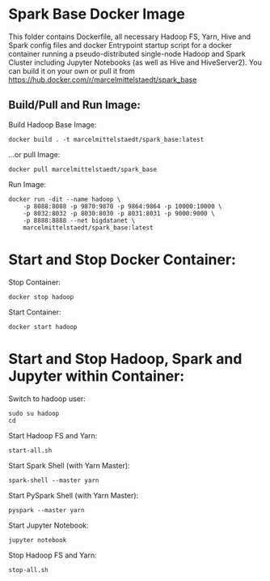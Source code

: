 # Spark Base Docker Image
This folder contains Dockerfile, all necessary Hadoop FS, Yarn, Hive and Spark config files and docker Entrypoint startup script for a docker container running a pseudo-distributed single-node Hadoop and Spark Cluster including Jupyter Notebooks (as well as Hive and HiveServer2). You can build it on your own or pull it from https://hub.docker.com/r/marcelmittelstaedt/spark_base

## Build/Pull and Run Image:

Build Hadoop Base Image:
```
docker build . -t marcelmittelstaedt/spark_base:latest
```

...or pull Image:
```
docker pull marcelmittelstaedt/spark_base
```

Run Image:
```
docker run -dit --name hadoop \
	-p 8088:8088 -p 9870:9870 -p 9864:9864 -p 10000:10000 \
	-p 8032:8032 -p 8030:8030 -p 8031:8031 -p 9000:9000 \
	-p 8888:8888 --net bigdatanet \
	marcelmittelstaedt/spark_base:latest

```

# Start and Stop Docker Container:
Stop Container:
```
docker stop hadoop
```

Start Container:
```
docker start hadoop
```

# Start and Stop Hadoop, Spark and Jupyter within Container:
Switch to hadoop user:
```
sudo su hadoop
cd
```

Start Hadoop FS and Yarn:
```
start-all.sh
```

Start Spark Shell (with Yarn Master):
```
spark-shell --master yarn
```

Start PySpark Shell (with Yarn Master):
```
pyspark --master yarn
```

Start Jupyter Notebook:
```
jupyter notebook
````

Stop Hadoop FS and Yarn:
```
stop-all.sh
```
